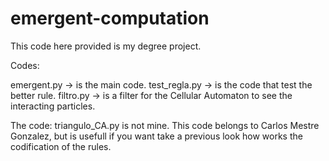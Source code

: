 # emergent-computation

This code here provided is my degree project.

Codes:

emergent.py -> is the main code.
test_regla.py -> is the code that test the better rule.
filtro.py -> is a filter for the Cellular Automaton to see the interacting particles.

The code: triangulo_CA.py is not mine. This code belongs to Carlos Mestre Gonzalez, but is usefull
if you want take a previous look how works the codification of the rules. 
